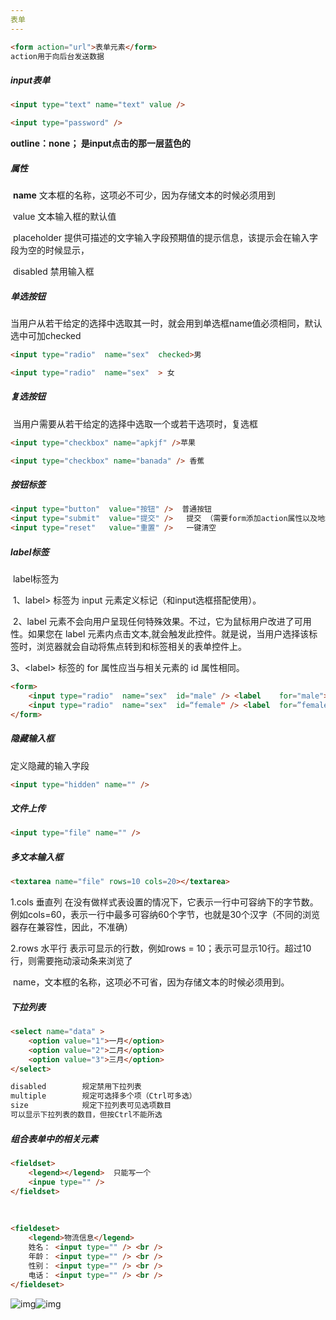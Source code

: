 ```yaml
---
表单
---
```




```html
<form action="url">表单元素</form>
action用于向后台发送数据	
```

##### input表单

```html
<input type="text" name="text" value />

<input type="password" />
```

 

**outline：none；  是input点击的那一层蓝色的**

 ##### 属性

​		**name** 文本框的名称，这项必不可少，因为存储文本的时候必须用到

​		value 文本输入框的默认值

​		placeholder 提供可描述的文字输入字段预期值的提示信息，该提示会在输入字段为空的时候显示，

​		disabled  禁用输入框

 

##### 单选按钮

​	当用户从若干给定的选择中选取其一时，就会用到单选框name值必须相同，默认选中可加checked

```html
<input type="radio"  name="sex"  checked>男

<input type="radio"  name="sex"  > 女
```



##### 复选按钮

​	当用户需要从若干给定的选择中选取一个或若干选项时，复选框

```html
<input type="checkbox" name="apkjf" />苹果

<input type="checkbox" name="banada" /> 香蕉
```



##### 按钮标签

```html
<input type="button"  value="按钮" />  普通按钮
<input type="submit"  value="提交" />   提交 （需要form添加action属性以及地址）
<input type="reset"   value="重置" />   一键清空
```



##### label标签

​	label标签为

​		1、label> 标签为 input 元素定义标记（和input选框搭配使用）。

​		2、label 元素不会向用户呈现任何特殊效果。不过，它为鼠标用户改进了可用性。如果您在 label 元素内点击文本,就会触发此控件。就是说，当用户选择该标签时，浏览器就会自动将焦点转到和标签相关的表单控件上。

3、\<label> 标签的 for 属性应当与相关元素的 id 属性相同。

```html
<form>
	<input type="radio"  name="sex"  id="male" /> <label 	for="male">Male </label>
	<input type="radio"  name="sex"  id=“female" /> <label 	for=”female”>Female </label>
</form>
```



##### 隐藏输入框

定义隐藏的输入字段

```html
<input type="hidden" name="" />		
```

##### 文件上传

```html
<input type="file" name="" />
```



##### 多文本输入框

```html
<textarea name="file" rows=10 cols=20></textarea>
```

1.cols 垂直列	在没有做样式表设置的情况下，它表示一行中可容纳下的字节数。例如cols=60，表示一行中最多可容纳60个字节，也就是30个汉字（不同的浏览器存在兼容性，因此，不准确）

2.rows 水平行 表示可显示的行数，例如rows = 10；表示可显示10行。超过10行，则需要拖动滚动条来浏览了

​	name，文本框的名称，这项必不可省，因为存储文本的时候必须用到。



##### 下拉列表

```html
<select name="data" >
    <option value="1">一月</option>
	<option value="2">二月</option>
	<option value="3">三月</option>
</select>

disabled		规定禁用下拉列表
multiple		规定可选择多个项（Ctrl可多选）
size			规定下拉列表可见选项数目
可以显示下拉列表的数目，但按Ctrl不能所选
```



##### 组合表单中的相关元素

```html
<fieldset>
	<legend></legend>  只能写一个
	<inpue type="" />
</fieldset>
```

​		

```html
<fieldeset>
	<legend>物流信息</legend>
  	姓名： <input type="" /> <br />
  	年龄： <input type="" /> <br />
  	性别： <input type="" /> <br />
  	电话： <input type="" /> <br />
</fieldeset>

```



![img](file:///C:\Users\PALION15\AppData\Local\Temp\ksohtml\wps3861.tmp.jpg)![img](file:///C:\Users\PALION15\AppData\Local\Temp\ksohtml\wps3862.tmp.jpg) 